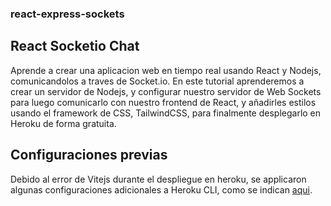 ### react-express-sockets
## React Socketio Chat
Aprende a crear una aplicacion web en tiempo real usando React y Nodejs, comunicandolos a traves de Socket.io. En este tutorial aprenderemos a crear un servidor 
de Nodejs, y configurar nuestro servidor de Web Sockets para luego comunicarlo con nuestro frontend de React, y añadirles estilos usando el framework de CSS, 
TailwindCSS, para finalmente desplegarlo en Heroku de forma gratuita.

## Configuraciones previas
Debido al error de Vitejs durante el despliegue en heroku, se applicaron algunas configuraciones adicionales a Heroku CLI, como se indican [aqui](https://angularfixing.com/vite-error-during-the-deployment-to-heroku/).
